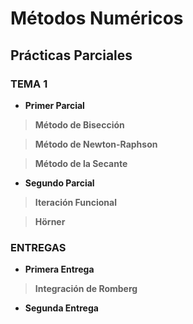 # Métodos Numéricos

## Prácticas Parciales

### TEMA 1

+ **Primer Parcial**

>**Método de Bisección**

>**Método de Newton-Raphson**

>**Método de la Secante**


+ **Segundo Parcial**

>**Iteración Funcional**

>**Hörner**

### ENTREGAS

+ **Primera Entrega**

>**Integración de Romberg**

+ **Segunda Entrega**